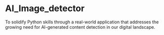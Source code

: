 # AI_Image_detector
To solidify Python skills through a real-world application that addresses the growing need for AI-generated content detection in our digital landscape.
